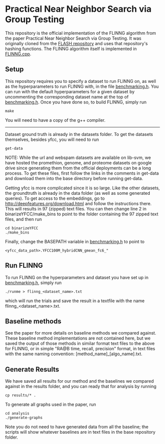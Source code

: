 # Practical Near Neighbor Search via Group Testing

This repository is the official implementation of the FLINNG algorithm from the paper Practical Near Neighbor Search via Group Testing. It was originally cloned from the [FLASH repository](https://github.com/RUSH-LAB/Flash) and uses that repository's hashing functions. The FLINNG algorithm itself is implemented in [FLINNG.cpp](FLINNG.cpp).

## Setup
This repository requires you to specify a dataset to run FLINNG on, as well as the hyperparameters to run FLINNG with, in the file [benchmarking.h](benchmarking.h). You can run with the default hyperparameters for a given dataset by uncommenting the corresponding dataset name at the top of [benchmarking.h](benchmarking.h). Once you have done so, to build FLINNG, simply run 
```setup
make
```
You will need to have a copy of the g++ compiler.
****
Dataset ground truth is already in the datasets folder. To get the datasets themselves, besides yfcc, you will need to run
```setup
get-data
```
NOTE: While the url and webspam datasets are available on lib-svm, we have hosted the promethion, genome, and proteome datasets on google drive since generating them from the official deployments can be a long process. To get these files, first follow the links in the comments in get-data and download them into the base directory before running get-data.

Getting yfcc is more complicated since it is so large. Like the other datasets, the groundtruth is already in the data folder (as well as some generated queries). To get access to the embeddings, go to http://deepfeatures.org/download.html and follow the instructions there. This will results in 97 (zipped) text files. You can then change line 2 in binarizeYFCC/make_bins to point to the folder containing the 97 zipped text files, and then run 
```yfcc
cd binarizeYFCC
./make_bins
```
Finally, change the BASEPATH variable in [benchmarking.h](benchmarking.h) to point to 
```yfcc2
<yfcc_data_path>.YFCC100M_hybridCNN_gmean_fc6_"
```

## Run FLINNG
To run FLINNG on the hyperparameters and dataset you have set up in [benchmarking.h](benchmarking.h), simply run
```setup
./runme > flinng_<dataset_name>.txt
```
which will run the trials and save the result in a textfile with the name flinng_<dataset_name>.txt.

## Baseline methods

See the paper for more details on baseline methods we compared against. 
These baseline method implementations are not contained here, but we saved the output of those methods in similar format text files to the above for FLINNG, or in simple "RA@B time, recall, precision" format, in text files with the same naming convention: [method_name]_[algo_name].txt.

## Generate Results
 We have saved all results for our method and the baselines we compared against in the results folder, and you can ready that for analysis by running
```saved
cp results/* .
```
To generate all graphs used in the paper, run
```analysis
cd analysis
./generate-graphs
```
Note you do not need to have generated data from all the baseline; the scripts will show whatever baselines are in text files in the base repository folder.